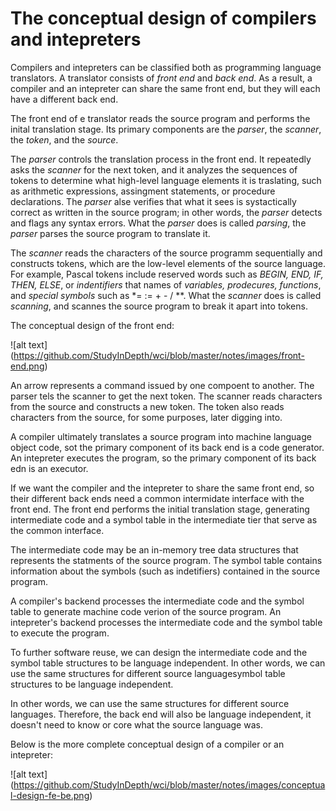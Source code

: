 # The conceptual design of compilers and intepreters

Compilers and intepreters can be classified both as programming language translators.
A translator consists of *front end* and *back end*. As a result, a compiler and an intepreter can share the same front end,
but they will each have a different back end.

The front end of e translator reads the source program and performs the inital translation stage. Its primary components are the *parser*, the *scanner*, the *token*, and the *source*.

The *parser* controls the translation process in the front end. It repeatedly asks the *scanner* for the next token, and it analyzes the sequences of tokens to determine what high-level language elements it is traslating, such as arithmetic expressions, assingment statements, or procedure declarations. 
The *parser* alse verifies that what it sees is systactically correct as written in the source program; in other words, the *parser* detects and flags any syntax errors. What the *parser* does is called *parsing*, the *parser* parses the source program to translate it.

The *scanner* reads the characters of the source programm sequentially and constructs tokens, which are the low-level elements of the source language. For example, Pascal tokens include reserved words such as *BEGIN, END, IF, THEN, ELSE*, or *indentifiers* that names of *variables, prodecures, functions*, and *special symbols* such as *= := + - / **. What the *scanner* does is called *scanning*, and scannes the source program to break it apart into tokens.

The conceptual design of the front end:

![alt text] (https://github.com/StudyInDepth/wci/blob/master/notes/images/front-end.png)

An arrow represents a command issued by one compoent to another. 
The parser tels the scanner to get the next token.
The scanner reads characters from the source and constructs a new token.
The token also reads characters from the source, for some purposes, later digging into.

A compiler ultimately translates a source program into machine language object code, sot the primary component of its back end is a code generator.
An intepreter executes the program, so the primary component of its back edn is an executor.

If we want the compiler and the intepreter to share the same front end, so their different back ends need a common intermidate interface with the front end.
The front end performs the initial translation stage, generating intermediate code and a symbol table in the intermediate tier that serve as the common interface.

The intermediate code may be an in-memory tree data structures that represents the statments of the source program.
The symbol table contains information about the symbols (such as indetifiers) contained in the source program.

A compiler's backend processes the intermediate code and the symbol table to generate machine code verion of the source program.
An intepreter's backend processes the intermediate code and the symbol table to execute the program.

To further software reuse, we can design the intermediate code and the symbol table structures to be language independent.
In other words, we can use the same structures for different source languagesymbol table structures to be language independent.

In other words, we can use the same structures for different source languages. Therefore, the back end will also be language independent, it doesn't need to know or core what the source language was.

Below is the more complete conceptual design of a compiler or an intepreter:

![alt text] (https://github.com/StudyInDepth/wci/blob/master/notes/images/conceptual-design-fe-be.png)



 
